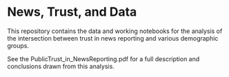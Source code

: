 # News, Trust, and Data

This repository contains the data and working notebooks for the analysis of the intersection between trust in news reporting and various demographic groups.

See the PublicTrust_in_NewsReporting.pdf for a full description and conclusions drawn from this analysis.

